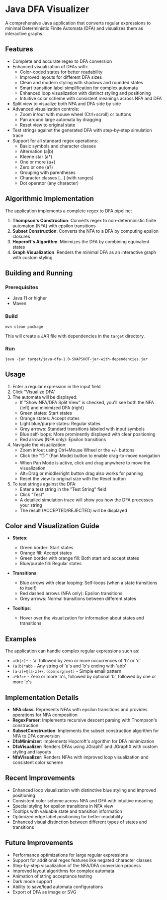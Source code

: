 # Java DFA Visualizer

A comprehensive Java application that converts regular expressions to minimal Deterministic Finite Automata (DFA) and visualizes them as interactive graphs.

## Features

- Complete and accurate regex to DFA conversion
- Enhanced visualization of DFAs with:
  - Color-coded states for better readability
  - Improved layouts for different DFA sizes
  - Clean and modern styling with shadows and rounded states
  - Smart transition label simplification for complex automata
  - Enhanced loop visualization with distinct styling and positioning
  - Intuitive color scheme with consistent meanings across NFA and DFA
- Split view to visualize both NFA and DFA side by side
- Advanced visualization controls:
  - Zoom in/out with mouse wheel (Ctrl+scroll) or buttons
  - Pan around large automata by dragging
  - Reset view to original state
- Test strings against the generated DFA with step-by-step simulation trace
- Support for all standard regex operations:
  - Basic symbols and character classes
  - Alternation (a|b)
  - Kleene star (a*)
  - One or more (a+)
  - Zero or one (a?)
  - Grouping with parentheses
  - Character classes [...] (with ranges)
  - Dot operator (any character)

## Algorithmic Implementation

The application implements a complete regex to DFA pipeline:

1. **Thompson's Construction**: Converts regex to non-deterministic finite automaton (NFA) with epsilon transitions
2. **Subset Construction**: Converts the NFA to a DFA by computing epsilon closures
3. **Hopcroft's Algorithm**: Minimizes the DFA by combining equivalent states
4. **Graph Visualization**: Renders the minimal DFA as an interactive graph with custom styling

## Building and Running

### Prerequisites

- Java 11 or higher
- Maven

### Build

```
mvn clean package
```

This will create a JAR file with dependencies in the `target` directory.

### Run

```
java -jar target/java-dfa-1.0-SNAPSHOT-jar-with-dependencies.jar
```

## Usage

1. Enter a regular expression in the input field
2. Click "Visualize DFA"
3. The automata will be displayed:
   - If "Show NFA/DFA Split View" is checked, you'll see both the NFA (left) and minimized DFA (right)
   - Green states: Start states
   - Orange states: Accept states
   - Light blue/purple states: Regular states
   - Grey arrows: Standard transitions labeled with input symbols
   - Blue self-loops: More prominently displayed with clear positioning
   - Red arrows (NFA only): Epsilon transitions
4. Navigate the visualization:
   - Zoom in/out using Ctrl+Mouse Wheel or the +/- buttons
   - Click the "🖐" (Pan Mode) button to enable drag-to-move navigation
   - When Pan Mode is active, click and drag anywhere to move the visualization
   - Alt+Drag or middle/right button drag also works for panning
   - Reset the view to original size with the Reset button
5. To test strings against the DFA:
   - Enter a test string in the "Test String" field
   - Click "Test"
   - A detailed simulation trace will show you how the DFA processes your string
   - The result (ACCEPTED/REJECTED) will be displayed

## Color and Visualization Guide

- **States**:
  - Green border: Start states
  - Orange fill: Accept states
  - Green border with orange fill: Both start and accept states
  - Blue/purple fill: Regular states
  
- **Transitions**:
  - Blue arrows with clear looping: Self-loops (when a state transitions to itself)
  - Red dashed arrows (NFA only): Epsilon transitions
  - Grey arrows: Normal transitions between different states
  
- **Tooltips**:
  - Hover over the visualization for information about states and transitions

## Examples

The application can handle complex regular expressions such as:

- `a(b|c)*` - 'a' followed by zero or more occurrences of 'b' or 'c'
- `(a|b)*abb` - Any string of 'a's and 'b's ending with 'abb'
- `[a-z]+@[a-z]+\.(com|org|net)` - Simple email pattern
- `a*b?c+` - Zero or more 'a's, followed by optional 'b', followed by one or more 'c's

## Implementation Details

- **NFA class**: Represents NFAs with epsilon transitions and provides operations for NFA composition
- **RegexParser**: Implements recursive descent parsing with Thompson's construction
- **SubsetConstruction**: Implements the subset construction algorithm for NFA to DFA conversion
- **DfaMinimizer**: Implements Hopcroft's algorithm for DFA minimization
- **DfaVisualizer**: Renders DFAs using JGraphT and JGraphX with custom styling and layouts
- **NfaVisualizer**: Renders NFAs with improved loop visualization and consistent color scheme

## Recent Improvements

- Enhanced loop visualization with distinctive blue styling and improved positioning
- Consistent color scheme across NFA and DFA with intuitive meaning
- Special styling for epsilon transitions in NFA view
- Tooltips with valuable state and transition information
- Optimized edge label positioning for better readability
- Enhanced visual distinction between different types of states and transitions

## Future Improvements

- Performance optimizations for large regular expressions
- Support for additional regex features like negated character classes
- Step-by-step visualization of the NFA/DFA conversion process
- Improved layout algorithms for complex automata
- Animation of string acceptance testing
- Dark mode support
- Ability to save/load automata configurations
- Export of DFA as image or SVG 